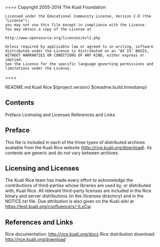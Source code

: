 ====
    Copyright 2005-2014 The Kuali Foundation

    Licensed under the Educational Community License, Version 2.0 (the "License");
    you may not use this file except in compliance with the License.
    You may obtain a copy of the License at

    http://www.opensource.org/licenses/ecl2.php

    Unless required by applicable law or agreed to in writing, software
    distributed under the License is distributed on an "AS IS" BASIS,
    WITHOUT WARRANTIES OR CONDITIONS OF ANY KIND, either express or implied.
    See the License for the specific language governing permissions and
    limitations under the License.
====

README.md
Kuali Rice ${project.version}
${readme.build.timestamp}


Contents
-----
Preface
Licensing and Licenses
References and Links


Preface
-----
This file is included in each of the three types of distributed archives
available from the Kuali Rice website (http://rice.kuali.org/download). Its
contents are generic and do not vary between archives.


Licensing and Licenses
-----
The Kuali Rice team has made every effort to acknowledge the contributions of
third-parties whose libraries are used by, or distributed with, Kuali Rice. All
relevant third-party licenses are included in the Rice binary and server 
distributions (in the /licenses directory) and in the NOTICE.txt file. Due
attribution is also given on the Kuali wiki at
https://test.kuali.org/confluence/x/-ILxCw.


References and Links
----- 
Rice documentation: http://rice.kuali.org/docs 
Rice distribution download:  http://rice.kuali.org/download
